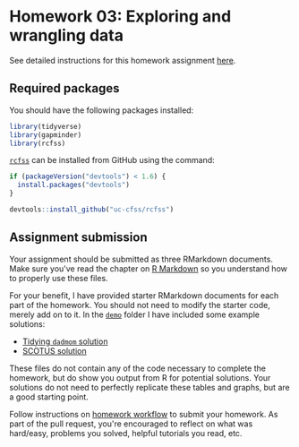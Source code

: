 # Homework 03: Exploring and wrangling data

See detailed instructions for this homework assignment [here](https://cfss.uchicago.edu/homework/wrangle-data/).

## Required packages

You should have the following packages installed:

```r
library(tidyverse)
library(gapminder)
library(rcfss)
```

[`rcfss`](https://github.com/uc-cfss/rcfss) can be installed from GitHub using the command:

```r
if (packageVersion("devtools") < 1.6) {
  install.packages("devtools")
}

devtools::install_github("uc-cfss/rcfss")
```

## Assignment submission

Your assignment should be submitted as three RMarkdown documents. Make sure you've read the chapter on [R Markdown](http://r4ds.had.co.nz/r-markdown.html) so you understand how to properly use these files.

For your benefit, I have provided starter RMarkdown documents for each part of the homework. You should not need to modify the starter code, merely add on to it. In the [`demo`](demo/) folder I have included some example solutions:

* [Tidying `dadmom` solution](demo/dadmom_solution.md)
* [SCOTUS solution](demo/scotus_solution.md)

These files do not contain any of the code necessary to complete the homework, but do show you output from R for potential solutions. Your solutions do not need to perfectly replicate these tables and graphs, but are a good starting point.

Follow instructions on [homework workflow](https://cfss.uchicago.edu/faq/homework-guidelines/#homework-workflow) to submit your homework. As part of the pull request, you're encouraged to reflect on what was hard/easy, problems you solved, helpful tutorials you read, etc.
